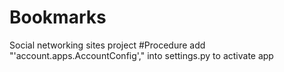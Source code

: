 # Bookmarks
  Social networking sites project
  #Procedure
  add "'account.apps.AccountConfig'," into settings.py to activate app